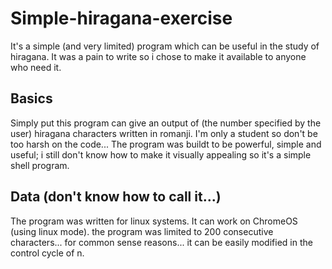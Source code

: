 # Simple-hiragana-exercise
It's a simple (and very limited) program which can be useful in the study of hiragana.
It was a pain to write so i chose to make it available to anyone who need it.

## Basics
Simply put this program can give an output of (the number specified by the user) hiragana characters written in romanji.
I'm only a student so don't be too harsh on the code...
The program was buildt to be powerful, simple and useful; i still don't know how to make it visually appealing so it's a simple shell program.

## Data (don't know how to call it...)
The program was written for linux systems.
It can work on ChromeOS (using linux mode).
the program was limited to 200 consecutive characters... for common sense reasons... it can be easily modified in the control cycle of n.
